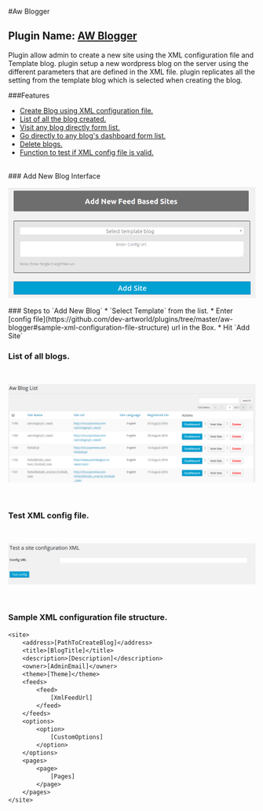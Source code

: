 #Aw Blogger

## Plugin Name: [AW Blogger](https://github.com/dev-artworld/plugins/tree/master/aw-blogger)
Plugin allow admin to create a new site using the XML configuration file and Template blog.
plugin setup a new wordpress blog on the server using the different parameters that are defined in the XML file.
plugin replicates all the setting from the template blog which is selected when creating the blog.

###Features
* [Create Blog using XML configuration file.](https://github.com/dev-artworld/plugins/tree/master/aw-blogger#add-new-blog-interface)
* [List of all the blog created.](https://github.com/dev-artworld/plugins/tree/master/aw-blogger#list-of-all-blogs)
* [Visit any blog directly form list.](https://github.com/dev-artworld/plugins/tree/master/aw-blogger#list-of-all-blogs)
* [Go directly to any blog's dashboard form list.](https://github.com/dev-artworld/plugins/tree/master/aw-blogger#list-of-all-blogs)
* [Delete blogs.](https://github.com/dev-artworld/plugins/tree/master/aw-blogger#list-of-all-blogs)
* [Function to test if XML config file is valid.](https://github.com/dev-artworld/plugins/tree/master/aw-blogger#sample-xml-configuration-file-structure)

<br />
### Add New Blog Interface
<br />

<p align="center">
  <img src="sample/aw-blogger.png" alt="" width="800"/>
</p>
### Steps to `Add New Blog`
* `Select Template` from the list.
* Enter [config file](https://github.com/dev-artworld/plugins/tree/master/aw-blogger#sample-xml-configuration-file-structure) url in the Box.
* Hit `Add Site`


<br />

### List of all blogs.
<br />

<p align="center">
  <img src="sample/aw-blogger-list.png" alt="" width="800"/>
</p>

<br />

### Test XML config file.
<br />

<p align="center">
  <img src="sample/aw-blogger-test-config.png" alt="" width="800"/>
</p>

<br />

### Sample XML configuration file structure.
```
<site>
	<address>[PathToCreateBlog]</address>
	<title>[BlogTitle]</title>
	<description>[Description]</description>
	<owner>[AdminEmail]</owner>
	<theme>[Theme]</theme>
	<feeds>
		<feed>
			[XmlFeedUrl]
		</feed>
	</feeds>
	<options>
		<option>
			[CustomOptions]
		</option>
	</options>
	<pages>
		<page>
			[Pages]
		</page>
	</pages>
</site>
```
#